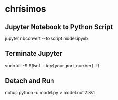 # chrísimos

## Jupyter Notebook to Python Script
jupyter nbconvert --to script model.ipynb

## Terminate Jupyter
sudo kill -9 $(lsof -i tcp:[your_port_number] -t)

## Detach and Run
nohup python -u model.py > model.out 2>&1
